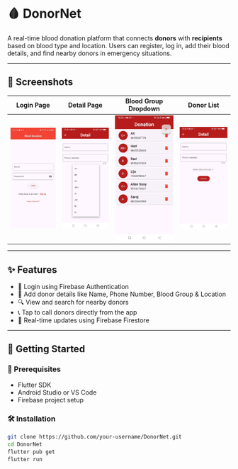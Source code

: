 # 🩸 DonorNet

A real-time blood donation platform that connects **donors** with **recipients** based on blood type and location. Users can register, log in, add their blood details, and find nearby donors in emergency situations.

---

## 📱 Screenshots

| Login Page | Detail Page | Blood Group Dropdown | Donor List |
|------------|-------------|----------------------|-------------|
| ![](Newblood/assets/login.jpeg) | ![](Newblood/assets/aaaa.jpeg) | ![](Newblood/assets/details.jpeg) | ![](Newblood/assets/add.jpeg) |

---

## ✨ Features

- 🔐 Login using Firebase Authentication
- 🧾 Add donor details like Name, Phone Number, Blood Group & Location
- 🔍 View and search for nearby donors
- 📞 Tap to call donors directly from the app
- 🔁 Real-time updates using Firebase Firestore

---

## 🚀 Getting Started

### 🔧 Prerequisites

- Flutter SDK
- Android Studio or VS Code
- Firebase project setup

### 🛠️ Installation

```bash
git clone https://github.com/your-username/DonorNet.git
cd DonorNet
flutter pub get
flutter run
